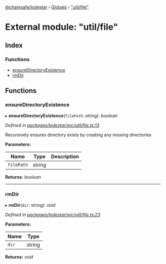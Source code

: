 [@chainsafe/lodestar](../README.md) › [Globals](../globals.md) › ["util/file"](_util_file_.md)

# External module: "util/file"

## Index

### Functions

* [ensureDirectoryExistence](_util_file_.md#ensuredirectoryexistence)
* [rmDir](_util_file_.md#rmdir)

## Functions

###  ensureDirectoryExistence

▸ **ensureDirectoryExistence**(`filePath`: string): *boolean*

*Defined in [packages/lodestar/src/util/file.ts:13](https://github.com/ChainSafe/lodestar/blob/2084b4ac7/packages/lodestar/src/util/file.ts#L13)*

Recursively ensures directory exists by creating any missing directories

**Parameters:**

Name | Type | Description |
------ | ------ | ------ |
`filePath` | string |   |

**Returns:** *boolean*

___

###  rmDir

▸ **rmDir**(`dir`: string): *void*

*Defined in [packages/lodestar/src/util/file.ts:23](https://github.com/ChainSafe/lodestar/blob/2084b4ac7/packages/lodestar/src/util/file.ts#L23)*

**Parameters:**

Name | Type |
------ | ------ |
`dir` | string |

**Returns:** *void*
